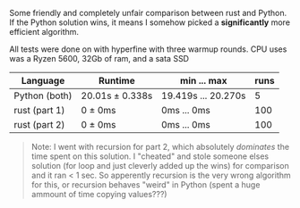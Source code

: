 Some friendly and completely unfair comparison between rust and Python. If the Python solution wins, it means I somehow picked a **significantly** more efficient algorithm.

All tests were done on with hyperfine with three warmup rounds. CPU uses was a Ryzen 5600, 32Gb of ram, and a sata SSD

| Language | Runtime | min ... max | runs |
|----------|---------|-------------|------|
| Python (both) | 20.01s ± 0.338s | 19.419s ... 20.270s | 5 |
| rust (part 1) | 0 ± 0ms | 0ms ... 0ms | 100 |
| rust (part 2) | 0 ± 0ms | 0ms ... 0ms | 100 |

> Note: I went with recursion for part 2, which absolutely *dominates* the time spent on this solution. I "cheated" and stole someone elses solution (for loop and just cleverly added up the wins) for comparison and it ran < 1 sec. So apperently recursion is the very wrong algorithm for this, or recursion behaves "weird" in Python (spent a huge ammount of time copying values???)